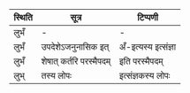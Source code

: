 | स्थिति | सूत्र | टिप्पणी |
| ----- | ------- | ------ |
| लुभँ | - | - |
| लुभँ | उपदेशेऽजनुनासिक इत् | अँ-इत्यस्य इत्संज्ञा |
| लुभँ | शेषात् कर्तरि परस्मैपदम् | इति परस्मैपदम् |
| लुभ् | तस्य लोपः | इत्संज्ञकस्य लोपः |
